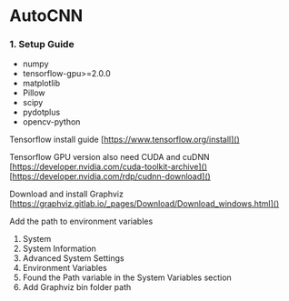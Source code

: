 # AutoCNN

### 1. Setup Guide
* numpy
* tensorflow-gpu>=2.0.0
* matplotlib
* Pillow
* scipy
* pydotplus
* opencv-python

Tensorflow install guide
[https://www.tensorflow.org/install]()

Tensorflow GPU version also need CUDA and cuDNN
[https://developer.nvidia.com/cuda-toolkit-archive]()
[https://developer.nvidia.com/rdp/cudnn-download]()

Download and install Graphviz
[https://graphviz.gitlab.io/_pages/Download/Download_windows.html]()

Add the path to environment variables
1. System
2. System Information
3. Advanced System Settings
4. Environment Variables
5. Found the Path variable in the System Variables section
6. Add Graphviz bin folder path
